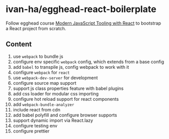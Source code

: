 # ivan-ha/egghead-react-boilerplate

Follow egghead course [Modern JavaScript Tooling with React](https://egghead.io/courses/modern-javascript-tooling-with-react) to bootstrap a React project from scratch.

## Content

1. use `webpack` to bundle js
2. configure env specific `webpack` config, which extends from a base config
3. add `babel` to transpile js, config webpack to work with it
4. configure `webpack` for `react`
5. use `webpack-dev-server` for development
6. configure source map support
7. support js class properties feature with babel plugins
8. add css loader for modular css importing
9. configure hot reload support for react components
10. add `webpack-bundle-analyzer`
11. include react from cdn
12. add babel polyfill and configure browser supports
13. support dynamic import via React.lazy
14. configure testing env
15. configure prettier
